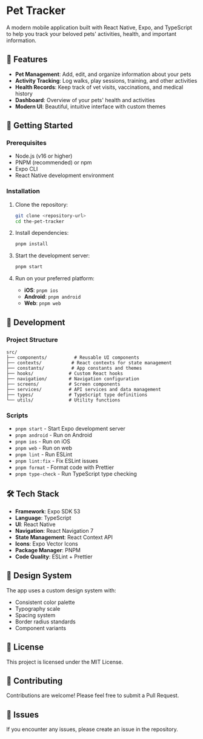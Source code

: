 # Pet Tracker

A modern mobile application built with React Native, Expo, and TypeScript to help you track your beloved pets' activities, health, and important information.

## 🐾 Features

- **Pet Management**: Add, edit, and organize information about your pets
- **Activity Tracking**: Log walks, play sessions, training, and other activities
- **Health Records**: Keep track of vet visits, vaccinations, and medical history
- **Dashboard**: Overview of your pets' health and activities
- **Modern UI**: Beautiful, intuitive interface with custom themes

## 🚀 Getting Started

### Prerequisites

- Node.js (v16 or higher)
- PNPM (recommended) or npm
- Expo CLI
- React Native development environment

### Installation

1. Clone the repository:
   ```bash
   git clone <repository-url>
   cd the-pet-tracker
   ```

2. Install dependencies:
   ```bash
   pnpm install
   ```

3. Start the development server:
   ```bash
   pnpm start
   ```

4. Run on your preferred platform:
   - **iOS**: `pnpm ios`
   - **Android**: `pnpm android`
   - **Web**: `pnpm web`

## 📱 Development

### Project Structure

```
src/
├── components/          # Reusable UI components
├── contexts/           # React contexts for state management
├── constants/          # App constants and themes
├── hooks/             # Custom React hooks
├── navigation/        # Navigation configuration
├── screens/           # Screen components
├── services/          # API services and data management
├── types/             # TypeScript type definitions
└── utils/             # Utility functions
```

### Scripts

- `pnpm start` - Start Expo development server
- `pnpm android` - Run on Android
- `pnpm ios` - Run on iOS
- `pnpm web` - Run on web
- `pnpm lint` - Run ESLint
- `pnpm lint:fix` - Fix ESLint issues
- `pnpm format` - Format code with Prettier
- `pnpm type-check` - Run TypeScript type checking

## 🛠 Tech Stack

- **Framework**: Expo SDK 53
- **Language**: TypeScript
- **UI**: React Native
- **Navigation**: React Navigation 7
- **State Management**: React Context API
- **Icons**: Expo Vector Icons
- **Package Manager**: PNPM
- **Code Quality**: ESLint + Prettier

## 🎨 Design System

The app uses a custom design system with:
- Consistent color palette
- Typography scale
- Spacing system
- Border radius standards
- Component variants

## 📝 License

This project is licensed under the MIT License.

## 🤝 Contributing

Contributions are welcome! Please feel free to submit a Pull Request.

## 🐛 Issues

If you encounter any issues, please create an issue in the repository.

